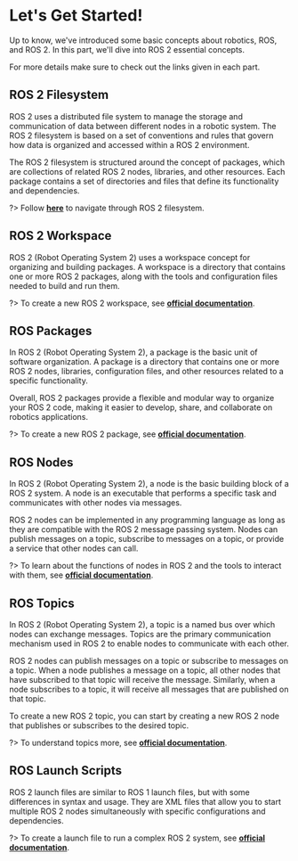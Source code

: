 # Let's Get Started!
Up to know, we've introduced some basic concepts about robotics, ROS, and ROS 2. In this part, we'll dive into ROS 2 essential concepts. 

For more details make sure to check out the links given in each part.

## ROS 2 Filesystem
ROS 2 uses a distributed file system to manage the storage and communication of data between different nodes in a robotic system. The ROS 2 filesystem is based on a set of conventions and rules that govern how data is organized and accessed within a ROS 2 environment.

The ROS 2 filesystem is structured around the concept of packages, which are collections of related ROS 2 nodes, libraries, and other resources. Each package contains a set of directories and files that define its functionality and dependencies.

?> Follow [**here**](https://ros2-industrial-workshop.readthedocs.io/en/latest/_source/basics/ROS2-Filesystem.html) to navigate through ROS 2 filesystem.

## ROS 2 Workspace
ROS 2 (Robot Operating System 2) uses a workspace concept for organizing and building packages. A workspace is a directory that contains one or more ROS 2 packages, along with the tools and configuration files needed to build and run them.

?> To create a new ROS 2 workspace, see [**official documentation**](https://docs.ros.org/en/humble/Tutorials/Beginner-Client-Libraries/Creating-A-Workspace/Creating-A-Workspace.html).

## ROS Packages
In ROS 2 (Robot Operating System 2), a package is the basic unit of software organization. A package is a directory that contains one or more ROS 2 nodes, libraries, configuration files, and other resources related to a specific functionality.

Overall, ROS 2 packages provide a flexible and modular way to organize your ROS 2 code, making it easier to develop, share, and collaborate on robotics applications.

?> To create a new ROS 2 package, see [**official documentation**](https://docs.ros.org/en/humble/Tutorials/Beginner-Client-Libraries/Creating-Your-First-ROS2-Package.html).

## ROS Nodes
In ROS 2 (Robot Operating System 2), a node is the basic building block of a ROS 2 system. A node is an executable that performs a specific task and communicates with other nodes via messages.

ROS 2 nodes can be implemented in any programming language as long as they are compatible with the ROS 2 message passing system. Nodes can publish messages on a topic, subscribe to messages on a topic, or provide a service that other nodes can call.

?> To learn about the functions of nodes in ROS 2 and the tools to interact with them, see [**official documentation**](https://docs.ros.org/en/humble/Tutorials/Beginner-CLI-Tools/Understanding-ROS2-Nodes/Understanding-ROS2-Nodes.html).
## ROS Topics
In ROS 2 (Robot Operating System 2), a topic is a named bus over which nodes can exchange messages. Topics are the primary communication mechanism used in ROS 2 to enable nodes to communicate with each other.

ROS 2 nodes can publish messages on a topic or subscribe to messages on a topic. When a node publishes a message on a topic, all other nodes that have subscribed to that topic will receive the message. Similarly, when a node subscribes to a topic, it will receive all messages that are published on that topic.

To create a new ROS 2 topic, you can start by creating a new ROS 2 node that publishes or subscribes to the desired topic. 

?> To understand topics more, see [**official documentation**](https://docs.ros.org/en/humble/Tutorials/Beginner-CLI-Tools/Understanding-ROS2-Topics/Understanding-ROS2-Topics.html).

## ROS Launch Scripts
ROS 2 launch files are similar to ROS 1 launch files, but with some differences in syntax and usage. They are XML files that allow you to start multiple ROS 2 nodes simultaneously with specific configurations and dependencies.

?> To create a launch file to run a complex ROS 2 system, see [**official documentation**](https://docs.ros.org/en/humble/Tutorials/Intermediate/Launch/Creating-Launch-Files.html).